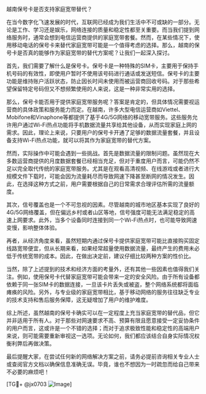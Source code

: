 越南保号卡是否支持家庭宽带替代？

在当今数字化飞速发展的时代，互联网已经成为我们生活中不可或缺的一部分。无论是工作、学习还是娱乐，网络连接的质量和稳定性都至关重要。而当我们提到网络服务时，通常会想到电信运营商提供的家庭宽带套餐。然而，在某些情况下，使用移动电话的保号卡来替代家庭宽带可能是一个值得考虑的选择。那么，越南的保号卡是否真的能够作为家庭宽带的替代方案呢？让我们一起深入探讨。

首先，我们需要了解什么是保号卡。保号卡是一种特殊的SIM卡，主要用于保持手机号码的有效性，即使用户暂时不使用该号码进行通话或发送短信。保号卡的主要功能是维持账户活跃状态，防止因长时间未使用而被运营商回收号码。对于那些希望保留特定号码但又不想频繁使用的人来说，这是一种非常实用的选择。

那么，保号卡能否用于提供家庭宽带服务呢？答案是肯定的，但具体情况需要视运营商的具体政策和服务能力而定。在越南，许多大型电信运营商如Viettel、Mobifone和Vinaphone等都提供了基于4G/5G网络的移动宽带服务。这些服务允许用户通过Wi-Fi热点功能将手机数据流量共享给其他设备，从而实现家庭上网的需求。因此，理论上来说，只要用户的保号卡开通了足够的数据流量套餐，并且设备支持Wi-Fi热点功能，就可以将其作为家庭宽带的替代方案。

然而，实际操作中可能会遇到一些挑战。首先是数据流量的限制问题。虽然现在大多数运营商提供的月度数据套餐已经相当充足，但对于重度用户而言，可能仍然不足以完全取代传统的家庭宽带服务。尤其是在观看高清视频、在线游戏或者进行大规模文件下载时，可能会因为流量耗尽而导致网速下降甚至断网的情况发生。因此，在选择这种方式之前，用户需要根据自己的日常需求合理评估所需的流量额度。

其次，信号覆盖也是一个不可忽视的因素。尽管越南的城市地区基本实现了良好的4G/5G网络覆盖，但在偏远乡村或者山区等地，信号强度可能无法满足稳定的高速上网要求。此外，当多个设备同时连接到同一个Wi-Fi热点时，也可能导致网速变慢，影响整体体验。

再者，从经济角度来看，虽然短期内通过保号卡提供家庭宽带可能比直接购买固定线路宽带便宜，但从长期来看，如果经常超量使用数据流量，最终产生的费用未必低于传统宽带的成本。因此，在做出决定前，建议仔细比较两种方案的性价比。

当然，除了上述提到的技术和经济方面的考量外，还有其他一些因素也值得我们关注。例如，使用保号卡代替家庭宽带可能会带来一定的安全风险。由于所有设备都依赖于同一张SIM卡的数据连接，一旦该卡片丢失或被盗，整个网络系统都将面临瘫痪的风险。另外，与专业级的家庭宽带相比，基于移动网络的服务往往缺乏专业的技术支持和售后服务保障，这无疑增加了用户的维护难度。

综上所述，虽然越南的保号卡确实可以在一定程度上充当家庭宽带的替代品，但它并非适用于所有人。对于那些对网速要求不高、预算有限且愿意接受一定妥协条件的用户而言，这或许是一个不错的选择；而对于追求极致性能和稳定性的高端用户来说，则可能需要重新审视这一选项。无论如何，我们都应该结合自身实际情况权衡利弊后再做决策。

最后提醒大家，在尝试任何新的网络解决方案之前，请务必提前咨询相关专业人士或查阅官方文档以确保信息准确无误。毕竟，谁也不想因为一时疏忽而给自己带来不必要的麻烦吧！

[TG💪+ @jx0703 ![Image](https://github.com/user-attachments/assets/dbca1d08-cadb-493c-b0ec-ad6f7a83f270)]